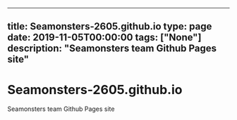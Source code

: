 
---
title: Seamonsters-2605.github.io
type: page
date: 2019-11-05T00:00:00
tags: ["None"]
description: "Seamonsters team Github Pages site"
---


# Seamonsters-2605.github.io
Seamonsters team Github Pages site
